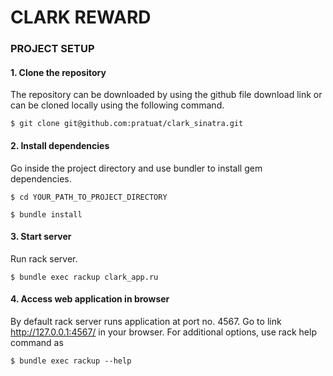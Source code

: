 # CLARK REWARD

### **PROJECT SETUP**

#### 1. Clone the repository
The repository can be downloaded by using the github file download link or can be cloned locally using the following command.
```
$ git clone git@github.com:pratuat/clark_sinatra.git
```

#### 2. Install dependencies
Go inside the project directory and use bundler to install gem dependencies.
```
$ cd YOUR_PATH_TO_PROJECT_DIRECTORY
```
```
$ bundle install
```

#### 3. Start server
Run rack server.
```
$ bundle exec rackup clark_app.ru
```

#### 4. Access web application in browser
By default rack server runs application at port no. 4567. Go to link http://127.0.0.1:4567/ in your browser.
For additional options, use rack help command as
```
$ bundle exec rackup --help
```





